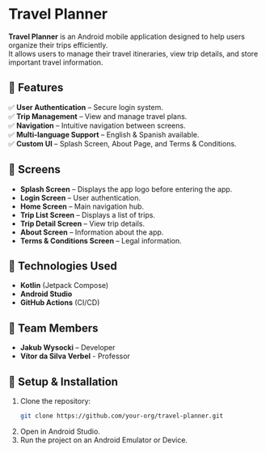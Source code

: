# Travel Planner

**Travel Planner** is an Android mobile application designed to help users organize their trips efficiently.  
It allows users to manage their travel itineraries, view trip details, and store important travel information.  

## 📌 Features
✅ **User Authentication** – Secure login system.  
✅ **Trip Management** – View and manage travel plans.  
✅ **Navigation** – Intuitive navigation between screens.  
✅ **Multi-language Support** – English & Spanish available.  
✅ **Custom UI** – Splash Screen, About Page, and Terms & Conditions.  

## 📌 Screens
- **Splash Screen** – Displays the app logo before entering the app.  
- **Login Screen** – User authentication.  
- **Home Screen** – Main navigation hub.  
- **Trip List Screen** – Displays a list of trips.  
- **Trip Detail Screen** – View trip details.  
- **About Screen** – Information about the app.  
- **Terms & Conditions Screen** – Legal information.  

## 📌 Technologies Used
- **Kotlin** (Jetpack Compose)  
- **Android Studio**  
- **GitHub Actions** (CI/CD)  

## 📌 Team Members
- **Jakub Wysocki** – Developer 
- **Vítor da Silva Verbel** - Professor

## 📌 Setup & Installation
1. Clone the repository:  
   ```sh
   git clone https://github.com/your-org/travel-planner.git
2. Open in Android Studio.
3. Run the project on an Android Emulator or Device.
